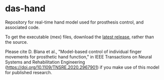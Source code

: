 # das-hand
Repository for real-time hand model used for prosthesis control, and associated code.

To get the executable (mex) files, download the [latest release](https://github.com/dasproject/das-hand/releases), rather than the source.

Please cite D. Blana et al., "Model-based control of individual finger movements for prosthetic hand function," in IEEE Transactions on Neural Systems and Rehabilitation Engineering (https://doi.org/10.1109/TNSRE.2020.2967901) if you make use of this model for published research.
